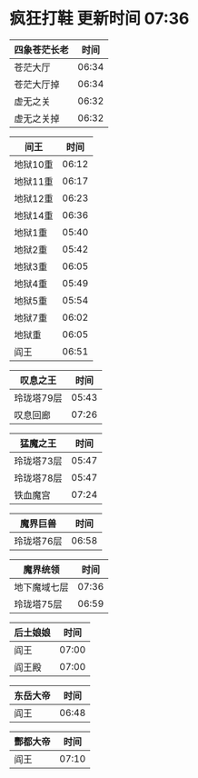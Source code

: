 # 疯狂打鞋 更新时间 07:36

| 四象苍茫长老   | 时间    |
|--------|-------|
| 苍茫大厅 | 06:34 |
| 苍茫大厅掉 | 06:34 |
| 虚无之关 | 06:32 |
| 虚无之关掉 | 06:32 |

| 间王   | 时间    |
|--------|-------|
| 地狱10重 | 06:12 |
| 地狱11重 | 06:17 |
| 地狱12重 | 06:23 |
| 地狱14重 | 06:36 |
| 地狱1重 | 05:40 |
| 地狱2重 | 05:42 |
| 地狱3重 | 06:05 |
| 地狱4重 | 05:49 |
| 地狱5重 | 05:54 |
| 地狱7重 | 06:02 |
| 地狱重 | 06:05 |
| 阎王 | 06:51 |

| 叹息之王   | 时间    |
|--------|-------|
| 玲珑塔79层 | 05:43 |
| 叹息回廊 | 07:26 |

| 猛魔之王   | 时间    |
|--------|-------|
| 玲珑塔73层 | 05:47 |
| 玲珑塔78层 | 05:47 |
| 铁血魔宫 | 07:24 |

| 魔界巨兽   | 时间    |
|--------|-------|
| 玲珑塔76层 | 06:58 |

| 魔界统领   | 时间    |
|--------|-------|
| 地下魔域七层 | 07:36 |
| 玲珑塔75层 | 06:59 |

| 后土娘娘   | 时间    |
|--------|-------|
| 阎王 | 07:00 |
| 阎王殿 | 07:00 |

| 东岳大帝   | 时间    |
|--------|-------|
| 阎王 | 06:48 |

| 酆都大帝   | 时间    |
|--------|-------|
| 阎王 | 07:10 |